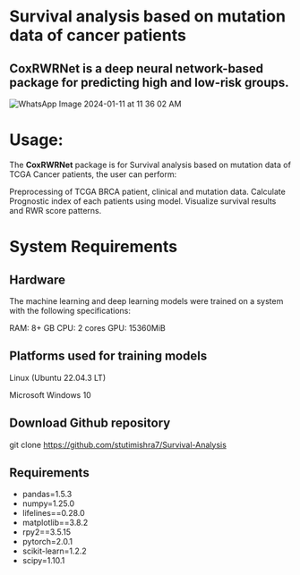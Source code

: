 # Survival analysis based on mutation data of cancer patients 
## CoxRWRNet is a deep neural network-based package for predicting high and low-risk groups.
![WhatsApp Image 2024-01-11 at 11 36 02 AM](https://github.com/stutimishra7/Survival-Analysis/assets/105044948/d5cd1bc1-3b02-47b5-adae-7624ee361ef5)



# Usage:

The **CoxRWRNet** package is for Survival analysis based on mutation data of TCGA Cancer patients, the user can perform:

Preprocessing of TCGA BRCA patient, clinical and mutation data.
Calculate Prognostic index of each patients using model.
Visualize survival results and RWR score patterns.

# System Requirements
## Hardware
The machine learning and deep learning models were trained on a system with the following specifications:

RAM: 8+ GB
CPU: 2 cores
GPU: 15360MiB

## Platforms used for training models

Linux (Ubuntu 22.04.3 LT)

Microsoft Windows 10

## Download Github repository

git clone https://github.com/stutimishra7/Survival-Analysis

## Requirements
- pandas=1.5.3
- numpy=1.25.0
- lifelines==0.28.0
- matplotlib==3.8.2
- rpy2==3.5.15
- pytorch=2.0.1
- scikit-learn=1.2.2
- scipy=1.10.1
